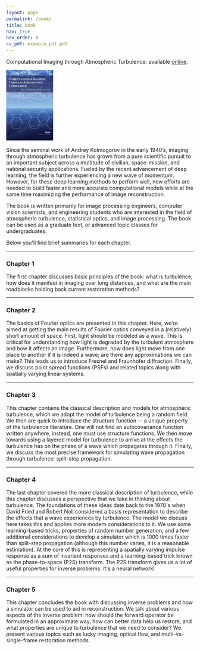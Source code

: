 ```yaml
---
layout: page
permalink: /book/
title: book
nav: true
nav_order: 4
cv_pdf: example_pdf.pdf
---
```

Computational Imaging through Atmospheric Turbulence: available [online](https://www.barnesandnoble.com/w/computational-imaging-through-atmospheric-turbulence-stanley-h-chan/1143986968).


<img src="/assets/img/book.webp" width="25%" height="25%" class="float-right" />


Since the seminal work of Andrey Kolmogorov in the early 1940’s, imaging through atmospheric turbulence has grown from a pure scientific pursuit to an important subject across a multitude of civilian, space-mission, and national security applications. Fueled by the recent advancement of deep learning, the field is further experiencing a new wave of momentum. However, for these deep learning methods to perform well, new efforts are needed to build faster and more accurate computational models while at the same time maximizing the performance of image reconstruction.


The book is written primarily for image processing engineers, computer vision scientists, and engineering students who are interested in the field of atmospheric turbulence, statistical optics, and image processing. The book can be used as a graduate text, or advanced topic classes for undergraduates.


Below you'll find brief summaries for each chapter.

---
### **Chapter 1**

The first chapter discusses basic principles of the book: what is turbulence, how does it manifest in imaging over long distances, and what are the main roadblocks holding back current restoration methods? 

---
### **Chapter 2**

The basics of Fourier optics are presented in this chapter. Here, we're aimed at getting the main results of Fourier optics conveyed in a (relatively) short amount of space. First, light should be modeled as a wave. This is critical for understanding how light is degraded by the turbulent atmosphere and how it affects an image. Furthermore, how does light move from one place to another if it is indeed a wave; are there any approximations we can make? This leads us to introduce Fresnel and Fraunhofer diffraction. Finally, we discuss point spread functions (PSFs) and related topics along with spatially varying linear systems.

---
### **Chapter 3**

This chapter contains the classical description and models for atmospheric turbulence, which we adopt the model of turbulence being a random field. We then are quick to introduce the structure function -- a unique property of the turbulence literature. One will not find an autocovariance function written anywhere, instead, one must use structure functions. We then move towards using a layered model for turbulence to arrive at the effects the turbulence has on the phase of a wave which propagates through it. Finally, we discuss the most precise framework for simulating wave propagation through turbulence: split-step propagation. 

---
### **Chapter 4**

The last chapter covered the more classical description of turbulence, while this chapter discusses a perspective that we take in thinking about turbulence. The foundations of these ideas date back to the 1970's when David Fried and Robert Noll considered a basis representation to describe the effects that a wave experiences by turbulence. The model we discuss here takes this and applies more modern considerations to it. We use some learning-based tricks, properties of random number generation, and a few additional considerations to develop a simulator which is 1000 times faster than split-step propagation (although this number varies, it is a reasonable estimation). At the core of this is representing a spatially varying impulse response as a sum of invariant responses and a learning-based trick known as the phase-to-space (P2S) transform. The P2S transform gives us a lot of useful properties for inverse problems: it's a neural network!


---
### **Chapter 5**

This chapter concludes the book with discussing inverse problems and how a simulator can be used to aid in reconstruction. We talk about various aspects of the inverse problem: how should the forward operator be formulated in an approximate way, how can better data help us restore, and what properties are unique to turbulence that we need to consider? We present various topics such as lucky imaging, optical flow, and multi-vs-single-frame restoration methods.